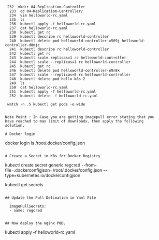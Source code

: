 ```
 232  mkdir 04-Replication-Cantroller
  233  cd 04-Replication-Cantroller/
  234  vim helloworld-rc.yaml
  235  ls
  236  kubectl apply -f helloworld-rc.yaml
  237  cat helloworld-rc.yaml
  238  kubectl get rc
  239  kubectl describe rc helloworld-controller
  240  kubectl delete pod helloworld-controller-x569j helloworld-controller-d8mjc
  241  kubectl describe rc helloworld-controller
  242  kubectl get rc
  243  kubectl scale replicas=1 rc helloworld-controller
  244  kubectl scale --replicas=1 rc helloworld-controller
  245  kubectl get rc
  246  kubectl delete pod helloworld-controller-n9n8k
  247  kubectl scale --replicas=5 rc helloworld-controller
  248  kubectl delete pod hello-k8s-2
  249  ls
  250  cat helloworld-rc.yaml
  251  kubectl apply -f helloworld-rc.yaml
  252  kubectl delete -f helloworld-rc.yaml

```


```
 watch -n .5 kubectl get pods -o wide
```

```

Note Point : In Case you are getting imagepull error stating that you have reached to max limit of downloads, then apply the following solution. 

# Docker login
```
docker login
ls /root/.docker/config.json
```

# Create a Secret in K8s for Docker Registry
```
kubectl create secret generic regcred --from-file=.dockerconfigjson=/root/.docker/config.json --type=kubernetes.io/dockerconfigjson

kubectl get secrets
```

## Update the Pull Defination in Yaml File 
```
      imagePullSecrets:
      - name: regcred
```

## Now deploy the nginx POD.
```
kubectl apply -f helloworld-rc.yaml
```
     
